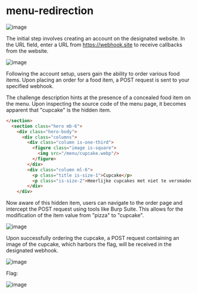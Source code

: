 # menu-redirection

![image](./menu-redirection1.jpg)

The initial step involves creating an account on the designated website. In the URL field, enter a URL from https://webhook.site to receive callbacks from the website.

![image](./menu-redirection2.jpg)

Following the account setup, users gain the ability to order various food items. Upon placing an order for a food item, a POST request is sent to your specified webhook.

The challenge description hints at the presence of a concealed food item on the menu. Upon inspecting the source code of the menu page, it becomes apparent that "cupcake" is the hidden item.
```html
</section>
  <section class="hero mb-6">
    <div class="hero-body">
      <div class="columns">
        <div class="column is-one-third">
          <figure class="image is-square">
            <img src="/menu/cupcake.webp"/>
          </figure>
        </div>
        <div class="column ml-6">
          <p class="title is-size-1">Cupcake</p>
          <p class="is-size-2">Heerlijke cupcakes met niet te versmaden cyber sprinkles, opgetopt met een prachtig vlaggetje.</p>
        </div>
    </div>
```
Now aware of this hidden item, users can navigate to the order page and intercept the POST request using tools like Burp Suite. This allows for the modification of the item value from "pizza" to "cupcake".

![image](./menu-redirection3)

Upon successfully ordering the cupcake, a POST request containing an image of the cupcake, which harbors the flag, will be received in the designated webhook.

![image](./menu-redirection4)

Flag:

![image](./menu-redirection5)
